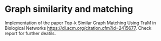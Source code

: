 # Graph similarity and matching

Implementation of the paper Top-k Similar Graph Matching Using TraM in Biological Networks https://dl.acm.org/citation.cfm?id=2415677. Check report for further deatils.


